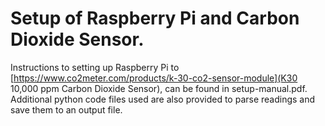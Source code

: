# Setup of Raspberry Pi and Carbon Dioxide Sensor. 

Instructions to setting up Raspberry Pi to [https://www.co2meter.com/products/k-30-co2-sensor-module](K30 10,000 ppm Carbon Dioxide Sensor), can be found in setup-manual.pdf. Additional python code files used are also provided to parse readings and save them to an output file. 
